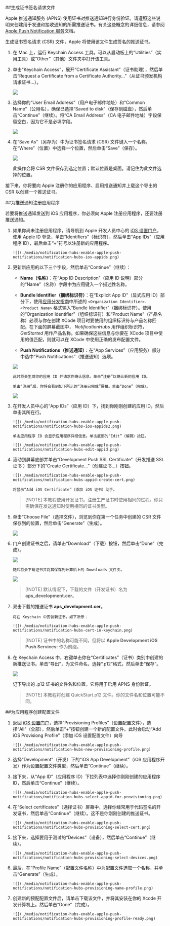 

##生成证书签名请求文件

Apple 推送通知服务 (APNS) 使用证书对推送通知进行身份验证。请遵照这些说明来创建用于发送和接收通知的所需推送证书。有关这些概念的详细信息，请参阅 [Apple Push Notification 服务](http://go.microsoft.com/fwlink/p/?LinkId=272584)文档。

生成证书签名请求 (CSR) 文件，Apple 将使用该文件生成签名的推送证书。

1. 在 Mac 上，运行 Keychain Access 工具。可以从启动板上的“Utilities”（实用工具）或“Other”（其他）文件夹中打开该工具。

2. 单击“Keychain Access”，展开“Certificate Assistant”（证书助理），然后单击“Request a Certificate from a Certificate Authority...”（从证书颁发机构请求证书...）。

      ![](./media/notification-hubs-enable-apple-push-notifications/notification-hubs-request-cert-from-ca.png)

3. 选择你的“User Email Address”（用户电子邮件地址）和“Common Name”（公用名），确保已选择“Saved to disk”（保存到磁盘），然后单击“Continue”（继续）。将“CA Email Address”（CA 电子邮件地址）字段保留空白，因为它不是必填字段。

      ![](./media/notification-hubs-enable-apple-push-notifications/notification-hubs-csr-info.png)

4. 在“Save As”（另存为）中为证书签名请求 (CSR) 文件键入一个名称，在“Where”（位置）中选择一个位置，然后单击“Save”（保存）。

      ![](./media/notification-hubs-enable-apple-push-notifications/notification-hubs-save-csr.png)

      此操作会将 CSR 文件保存到选定位置；默认位置是桌面。请记住为此文件选择的位置。

接下来，你将要向 Apple 注册你的应用程序、启用推送通知并上载这个导出的 CSR 以创建一个推送证书。

##为推送通知注册应用程序

若要将推送通知发送到 iOS 应用程序，你必须向 Apple 注册应用程序，还要注册推送通知。

1. 如果你尚未注册应用程序，请导航到 Apple 开发人员中心的 <a href="http://go.microsoft.com/fwlink/p/?LinkId=272456" target="_blank">iOS 设置门户</a>，使用 Apple ID 登录，单击“Identifiers”（标识符），然后单击“App IDs”（应用程序 ID），最后单击“+”符号以注册新的应用程序。

       ![](./media/notification-hubs-enable-apple-push-notifications/notification-hubs-ios-appids.png)

2. 更新新应用的以下三个字段，然后单击“Continue”（继续）：

    * **Name（名称）**：在“App ID Description”（应用 ID 说明）部分的“Name”（名称）字段中为应用键入一个描述性名称。

    * **Bundle Identifier（捆绑标识符）**：在“Explicit App ID”（显式应用 ID）部分下，使用[应用分发指南](https://developer.apple.com/library/mac/documentation/IDEs/Conceptual/AppDistributionGuide/ConfiguringYourApp/ConfiguringYourApp.html#//apple_ref/doc/uid/TP40012582-CH28-SW8)中所述的 `<Organization Identifier>.<Product Name>` 格式输入“Bundle Identifier”（捆绑标识符）。使用的“Organization Identifier”（组织标识符）和“Product Name”（产品名称）必须与你在创建 XCode 项目时要使用的组织标识符与产品名称匹配。在下面的屏幕截图中， *NotificationHubs* 用作组织标识符， *GetStarted* 用作产品名称。如果确保这些信息与你要在 XCode 项目中使用的值匹配，则就可以在 XCode 中使用正确的发布配置文件。

    * **Push Notifications（推送通知）**：在“App Services”（应用服务）部分中选中“Push Notifications”（推送通知）选项。

    ![](./media/notification-hubs-enable-apple-push-notifications/notification-hubs-new-appid-info.png)

       此时将会生成你的应用 ID 并请求你确认信息。单击“注册”以确认新的应用 ID。

       单击“注册”后，你将会看到如下所示的“注册已完成”屏幕。单击“Done”（完成）。

    ![](./media/notification-hubs-enable-apple-push-notifications/notification-hubs-appid-registration-complete.png)

3. 在开发人员中心的“App IDs”（应用 ID）下，找到你刚刚创建的应用 ID，然后单击其所在行。

       ![](./media/notification-hubs-enable-apple-push-notifications/notification-hubs-ios-appids2.png)  

       单击应用程序 ID 会显示应用程序详细信息。单击底部的“Edit”（编辑）按钮。

       ![](./media/notification-hubs-enable-apple-push-notifications/notification-hubs-edit-appid.png)  

4. 滚动到屏幕底部并单击“Development Push SSL Certificate”（开发推送 SSL 证书 ）部分下的“Create Certificate...”（创建证书...）按钮。

       ![](./media/notification-hubs-enable-apple-push-notifications/notification-hubs-appid-create-cert.png)  

       将显示“Add iOS Certificate”（添加 iOS 证书）助手。

    > [!NOTE] 本教程使用开发证书。注册生产证书时使用相同的过程。你只需确保在发送通知时使用相同的证书类型。

5. 单击“Choose File”（选择文件），浏览到你在第一个任务中创建的 CSR 文件保存到的位置，然后单击“Generate”（生成）。

      ![](./media/notification-hubs-enable-apple-push-notifications/notification-hubs-appid-cert-choose-csr.png)  

6. 门户创建证书之后，请单击“Download”（下载）按钮，然后单击“Done”（完成）。

      ![](./media/notification-hubs-enable-apple-push-notifications/notification-hubs-appid-download-cert.png)  

       随后将会下载证书并将其保存到计算机上的 Downloads 文件夹。

      ![](./media/notification-hubs-enable-apple-push-notifications/notification-hubs-cert-downloaded.png)  

    > [!NOTE] 默认情况下，下载的文件（开发证书）名为 **aps\_development.cer**。

7. 双击下载的推送证书 **aps\_development.cer**。

       将在 Keychain 中安装新证书，如下所示：

       ![](./media/notification-hubs-enable-apple-push-notifications/notification-hubs-cert-in-keychain.png)  

    > [!NOTE] 证书中的名称可能不同，但将以 **Apple Development iOS Push Services:** 作为前缀。

8. 在 Keychain Access 中，右键单击你在“Certificates”（证书）类别中创建的新推送证书。单击“导出”，为文件命名，选择“.p12”格式，然后单击“保存”。

    ![](./media/notification-hubs-enable-apple-push-notifications/notification-hubs-export-cert-p12.png)  

    记下导出的 .p12 证书的文件名和位置。它将用于启用 APNS 身份验证。

    >[!NOTE] 本教程将创建 QuickStart.p12 文件。你的文件名和位置可能不同。

##为应用程序创建配置文件

1. 返回 <a href="http://go.microsoft.com/fwlink/p/?LinkId=272456" target="_blank">iOS 设置门户</a>，选择“Provisioning Profiles”（设置配置文件），选择“All”（全部），然后单击“+”按钮创建一个新的配置文件。此时会启动“Add iOS Provisiong Profile”（添加 iOS 设置配置文件）向导

       ![](./media/notification-hubs-enable-apple-push-notifications/notification-hubs-new-provisioning-profile.png)  

2. 选择“Development”（开发）下的“iOS App Development”（iOS 应用程序开发）作为设置配置文件类型，然后单击“Continue”（继续）。

3. 接下来，从“App ID”（应用程序 ID）下拉列表中选择你刚刚创建的应用程序 ID，然后单击“Continue”（继续）。

       ![](./media/notification-hubs-enable-apple-push-notifications/notification-hubs-select-appid-for-provisioning.png)  

4. 在“Select certificates”（选择证书）屏幕中，选择你经常用于代码签名的开发证书，然后单击“Continue”（继续）。这不是你刚刚创建的推送证书。

       ![](./media/notification-hubs-enable-apple-push-notifications/notification-hubs-provisioning-select-cert.png)  

5. 接下来，选择要用于测试的“Devices”（设备），然后单击“Continue”（继续）。

       ![](./media/notification-hubs-enable-apple-push-notifications/notification-hubs-provisioning-select-devices.png)  

6. 最后，在“Profile Name”（配置文件名称）中为配置文件选取一个名称，并单击“Generate”（生成）。

       ![](./media/notification-hubs-enable-apple-push-notifications/notification-hubs-provisioning-name-profile.png)  

7. 创建新的预配配置文件后，请单击下载该文件，并将其安装在你的 Xcode 开发计算机上。然后单击“Done”（完成）。

       ![](./media/notification-hubs-enable-apple-push-notifications/notification-hubs-provisioning-profile-ready.png)  

<!---HONumber=Mooncake_1017_2016-->
